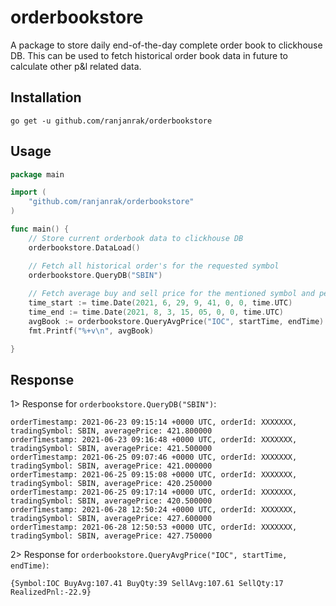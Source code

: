 # orderbookstore
A package to store daily end-of-the-day complete order book to clickhouse DB. This can be used to fetch historical order book data in future to calculate other p&l related data.

## Installation
```
go get -u github.com/ranjanrak/orderbookstore
```

## Usage
```go
package main

import (
    "github.com/ranjanrak/orderbookstore"
)

func main() {
    // Store current orderbook data to clickhouse DB
    orderbookstore.DataLoad()

    // Fetch all historical order's for the requested symbol
    orderbookstore.QueryDB("SBIN")
    
    // Fetch average buy and sell price for the mentioned symbol and period
    time_start := time.Date(2021, 6, 29, 9, 41, 0, 0, time.UTC)
    time_end := time.Date(2021, 8, 3, 15, 05, 0, 0, time.UTC)
    avgBook := orderbookstore.QueryAvgPrice("IOC", startTime, endTime)
    fmt.Printf("%+v\n", avgBook)

}
```

## Response
1> Response for `orderbookstore.QueryDB("SBIN")`:
```
orderTimestamp: 2021-06-23 09:15:14 +0000 UTC, orderId: XXXXXXX, tradingSymbol: SBIN, averagePrice: 421.800000
orderTimestamp: 2021-06-23 09:16:48 +0000 UTC, orderId: XXXXXXX, tradingSymbol: SBIN, averagePrice: 421.500000
orderTimestamp: 2021-06-25 09:07:46 +0000 UTC, orderId: XXXXXXX, tradingSymbol: SBIN, averagePrice: 421.000000
orderTimestamp: 2021-06-25 09:15:08 +0000 UTC, orderId: XXXXXXX, tradingSymbol: SBIN, averagePrice: 420.250000
orderTimestamp: 2021-06-25 09:17:14 +0000 UTC, orderId: XXXXXXX, tradingSymbol: SBIN, averagePrice: 420.500000
orderTimestamp: 2021-06-28 12:50:24 +0000 UTC, orderId: XXXXXXX, tradingSymbol: SBIN, averagePrice: 427.600000
orderTimestamp: 2021-06-28 12:50:53 +0000 UTC, orderId: XXXXXXX, tradingSymbol: SBIN, averagePrice: 427.750000
```
2> Response for `orderbookstore.QueryAvgPrice("IOC", startTime, endTime)`:
```
{Symbol:IOC BuyAvg:107.41 BuyQty:39 SellAvg:107.61 SellQty:17 RealizedPnl:-22.9}
```